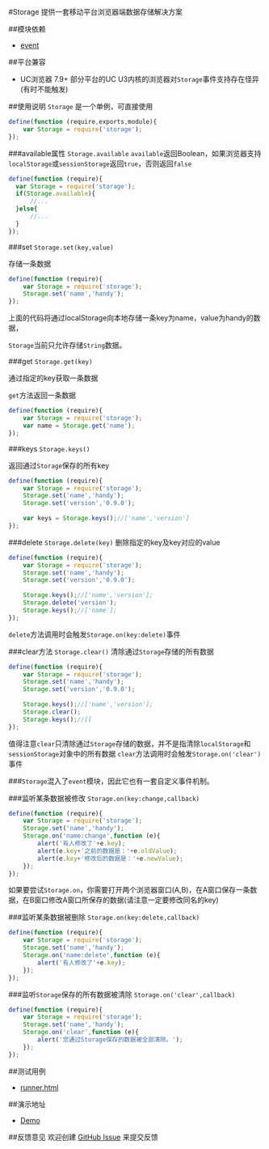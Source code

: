 #Storage
提供一套移动平台浏览器端数据存储解决方案

##模块依赖
- [event](http://github.com/alipay/arale/tree/master/lib/events)

##平台兼容
- UC浏览器 7.9+ 部分平台的UC U3内核的浏览器对`Storage`事件支持存在怪异(有时不能触发)

##使用说明
`Storage` 是一个单例，可直接使用

```js
define(function (require,exports,module){
    var Storage = require('storage');
});
```
###available属性 `Storage.available`
`available`返回Boolean，如果浏览器支持`localStorage`或`sessionStorage`返回`true`，否则返回`false`

```js
define(function (require){
  var Storage = require('storage');
  if(Storage.available){
      //...
  }else{
      //...
  }
});
```

###set `Storage.set(key,value)`

存储一条数据

```js
define(function (require){
    var Storage = require('storage');
    Storage.set('name','handy');
});
```
上面的代码将通过localStorage向本地存储一条key为name，value为handy的数据，

`Storage`当前只允许存储`String`数据。

###get `Storage.get(key)`

通过指定的key获取一条数据

`get`方法返回一条数据

```js
define(function (require){
    var Storage = require('storage');
    var name = Storage.get('name');
});
```
###keys `Storage.keys()`

返回通过`Storage`保存的所有key

```js
define(function (require){
    var Storage = require('storage');
    Storage.set('name','handy');
    Storage.set('version','0.9.0');
    
    var keys = Storage.keys();//['name','version']
});
```
###delete `Storage.delete(key)`
删除指定的key及key对应的value

```js
define(function (require){
    var Storage = require('storage');
    Storage.set('name','handy');
    Storage.set('version','0.9.0');
    
    Storage.keys();//['name','version'];
    Storage.delete('version');
    Storage.keys();//['name'];
});
```
`delete`方法调用时会触发`Storage.on(key:delete)`事件

###clear方法 `Storage.clear()`
清除通过`Storage`存储的所有数据

```js
define(function (require){
    var Storage = require('storage');
    Storage.set('name','handy');
    Storage.set('version','0.9.0');
    
    Storage.keys();//['name','version'];
    Storage.clear();
    Storage.keys();//[]
});
```
值得注意`clear`只清除通过`Storage`存储的数据，并不是指清除`localStorage`和`sessionStorage`对象中的所有数据
`clear`方法调用时会触发`Storage.on('clear')`事件

###`Storage`混入了`event`模块，因此它也有一套自定义事件机制。

###监听某条数据被修改 `Storage.on(key:change,callback)`

```js
define(function (require){
    var Storage = require('storage');
    Storage.set('name','handy');
    Storage.on('name:change',function (e){
        alert('有人修改了'+e.key);
        alert(e.key+'之前的数据是：'+e.oldValue);
        alert(e.key+'修改后的数据是：'+e.newValue);
    });
});
```
如果要尝试`Storage.on`，你需要打开两个浏览器窗口(A,B)，在A窗口保存一条数据，在B窗口修改A窗口所保存的数据(请注意一定要修改同名的key)

###监听某条数据被删除 `Storage.on(key:delete,callback)`

```js
define(function (require){
    var Storage = require('storage');
    Storage.set('name','handy');
    Storage.on('name:delete',function (e){
        alert('有人修改了'+e.key);
    });
});
```
###监听`Storage`保存的所有数据被清除 `Storage.on('clear',callback)`

```js
define(function (require){
    var Storage = require('storage');
    Storage.set('name','handy');
    Storage.on('clear',function (e){
        alert('您通过Storage保存的数据被全部清除。');
    });
});
```
##测试用例
- [runner.html](../lib/storage/tests/runner.html)

##演示地址
- [Demo](../lib/storage/examples/storage.html)

##反馈意见
欢迎创建 [GitHub Issue](http://github.com/alipay/handy/issues/new) 来提交反馈